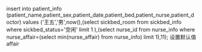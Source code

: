 insert into patient_info (patient_name,patient_sex,patient_date,patient_bed,patient_nurse,patient_doctor)
values ('王五','男',now(),(select sickbed_room from sickbed_info where sickbed_status='空闲' limit 1 ),(select nurse_id from nurse_info where nurse_affair=(select min(nurse_affair) from nurse_info) limit 1),11);
设置默认值affair
